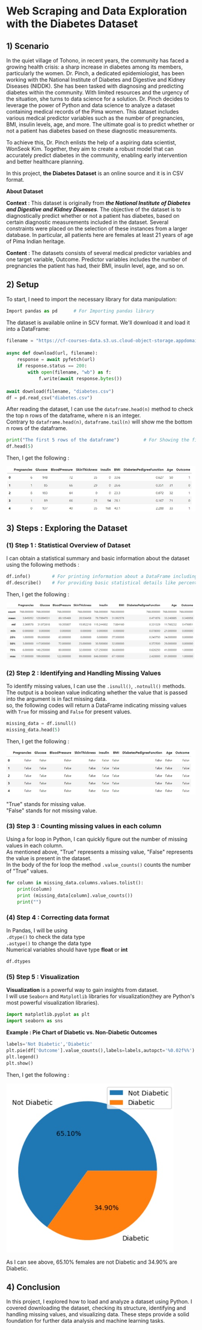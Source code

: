 # Web Scraping and Data Exploration with the Diabetes Dataset
## 1) Scenario
In the quiet village of Tohono, in recent years, the community has faced a growing health crisis: a sharp increase in diabetes among its members, particularly the women. Dr. Pinch, a dedicated epidemiologist, has been working with the National Institute of Diabetes and Digestive and Kidney Diseases (NIDDK). She has been tasked with diagnosing and predicting diabetes within the community. With limited resources and the urgency of the situation, she turns to data science for a solution. Dr. Pinch decides to leverage the power of Python and data science to analyze a dataset containing medical records of the Pima women. This dataset includes various medical predictor variables such as the number of pregnancies, BMI, insulin levels, age, and more. The ultimate goal is to predict whether or not a patient has diabetes based on these diagnostic measurements.    

To achieve this, Dr. Pinch enlists the help of a aspiring data scientist, WonSeok Kim. Together, they aim to create a robust model that can accurately predict diabetes in the community, enabling early intervention and better healthcare planning.

In this project, **the Diabetes Dataset** is an online source and it is in CSV format.

**About Dataset**
 
**Context** : This dataset is originally from ***the National Institute of Diabetes and Digestive and Kidney Diseases***. The objective of the dataset is to diagnostically predict whether or not a patient has diabetes, based on certain diagnostic measurements included in the dataset. Several constraints were placed on the selection of these instances from a larger database. In particular, all patients here are females at least 21 years of age of Pima Indian heritage.
 
**Content** : The datasets consists of several medical predictor variables and one target variable, Outcome. Predictor variables includes the number of pregnancies the patient has had, their BMI, insulin level, age, and so on.
 
 ## 2) Setup
To start, I need to import the necessary library for data manipulation:
```python
Import pandas as pd      # For Importing pandas library
```
The dataset is available online in SCV format. We'll download it and load it into a DataFrame:
```python
filename = "https://cf-courses-data.s3.us.cloud-object-storage.appdomain.cloud/IBMDeveloperSkillsNetwork-PY0101EN-SkillsNetwork/labs/Module%205/data/diabetes.csv"

async def download(url, filename):
    response = await pyfetch(url)
    if response.status == 200:
        with open(filename, "wb") as f:
            f.write(await response.bytes())

await download(filename, "diabetes.csv")
df = pd.read_csv("diabetes.csv")
```
After reading the dataset, I can use the `dataframe.head(n)` method to check the top n rows of the dataframe, where n is an integer.    
Contrary to `dataframe.head(n)`, `dataframe.tail(n)` will show me the bottom n rows of the dataframe.
```python
print("The first 5 rows of the dataframe")         # For Showing the first 5 rows using dataframe.head() method
df.head(5)
```
Then, I get the following :

![table1](https://github.com/Atikers/Images/blob/main/Project%20%232%20-%20image(1).jpg)

## 3) Steps : Exploring the Dataset
### (1) Step 1 : Statistical Overview of Dataset
I can obtain a statistical summary and basic information about the dataset using the following methods :    
```python
df.info()        # For printing information about a DataFrame including the index dtype and columns, non-null values and memory usage.
df.describe()    # For providing basic statistical details like percentile, mean, standard deviation, etc.
```
Then, I get the following :

![table2](https://github.com/Atikers/Images/blob/main/Project%20%232%20-%20image(2).jpg)

### (2) Step 2 : Identifying and Handling Missing Values
To identify missing values, I can use the `.isnull()`, `.notnull()` methods.
The output is a boolean value indicating whether the value that is passed into the argument is in fact missing data.    
so, the following codes will return a DataFrame indicating missing values with `True` for missing and `False` for present values.
```python
missing_data = df.isnull()
missing_data.head(5)
```
Then, I get the following :    

![table3](https://github.com/Atikers/Images/blob/main/Project%20%232%20-%20image(3).jpg)

"True" stands for missing value.    
"False" stands for not missing value.

### (3) Step 3 : Counting missing values in each column
Using a for loop in Python, I can quickly figure out the number of missing values in each column.    
As mentioned above, "True" represents a missing value, "False" represents the value is present in the dataset.    
In the body of the for loop the method `.value_counts()` counts the number of "True" values.

```python
for column in missing_data.columns.values.tolist():
    print(column)
    print (missing_data[column].value_counts())
    print("")
```

### (4) Step 4 : Correcting data format
In Pandas, I will be using    
`.dtype()` to check the data type    
`.astype()` to change the data type    
Numerical variables should have type **float** or **int**
```python
df.dtypes
```


### (5) Step 5 : Visualization
**Visualization** is a powerful way to gain insights from dataset.    
I will use `Seaborn` and `Matplotlib` libraries for visualization(they are Python's most powerful visualization libraries).

```python
import matplotlib.pyplot as plt
import seaborn as sns
```
**Example : Pie Chart of Diabetic vs. Non-Diabetic Outcomes**
```python
labels='Not Diabetic','Diabetic'
plt.pie(df['Outcome'].value_counts(),labels=labels,autopct='%0.02f%%')
plt.legend()
plt.show()
```

Then, I get the following : 

![table4](https://github.com/Atikers/Images/blob/main/Project%20%232%20-%20image(4).jpg)

As I can see above, 65.10% females are not Diabetic and 34.90% are Diabetic.

## 4) Conclusion
In this project, I explored how to load and analyze a dataset using Python. I covered downloading the dataset, checking its structure, identifying and handling missing values, and visualizing data. These steps provide a solid foundation for further data analysis and machine learning tasks.
